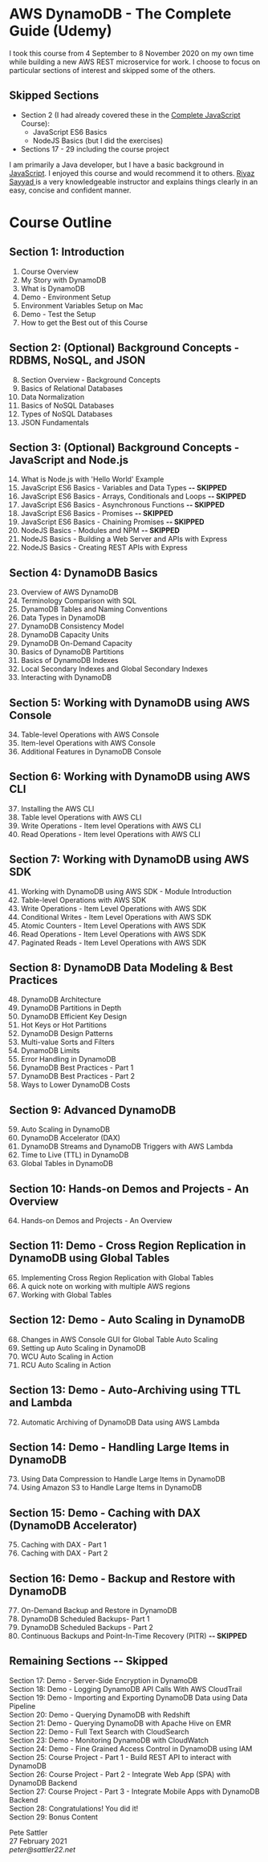 # AWS DynamoDB - The Complete Guide (Udemy)

I took this course from 4 September to 8 November 2020 on my own time while building a new AWS REST microservice for work. I choose to focus on particular sections of interest and skipped some of the others.

## Skipped Sections  

* Section 2 (I had already covered these in the [Complete JavaScript](https://github.com/peter-sattler/complete-javascript-udemy/blob/master/README.md) Course): 
  - JavaScript ES6 Basics  
  - NodeJS Basics (but I did the exercises)
* Sections 17 - 29 including the course project

I am primarily a Java developer, but I have a basic background in [JavaScript](https://github.com/peter-sattler/money-transfer-ui/blob/master/README.md). I enjoyed this course and would recommend it to others. [Riyaz Sayyad ](https://www.udemy.com/user/riyazsayyad/) is a very knowledgeable instructor and explains things clearly in an easy, concise and confident manner.

# Course Outline

## Section 1: Introduction  

1. Course Overview
2. My Story with DynamoDB
3. What is DynamoDB
4. Demo - Environment Setup
5. Environment Variables Setup on Mac
6. Demo - Test the Setup
7. How to get the Best out of this Course

## Section 2: (Optional) Background Concepts - RDBMS, NoSQL, and JSON  

8. Section Overview - Background Concepts
9. Basics of Relational Databases
10. Data Normalization
11. Basics of NoSQL Databases
12. Types of NoSQL Databases
13. JSON Fundamentals

## Section 3: (Optional) Background Concepts - JavaScript and Node.js  

14. What is Node.js with 'Hello World' Example
15. JavaScript ES6 Basics - Variables and Data Types **-- SKIPPED**
16. JavaScript ES6 Basics - Arrays, Conditionals and Loops **-- SKIPPED**
17. JavaScript ES6 Basics - Asynchronous Functions **-- SKIPPED**
18. JavaScript ES6 Basics - Promises **-- SKIPPED**
19. JavaScript ES6 Basics - Chaining Promises **-- SKIPPED**
20. NodeJS Basics - Modules and NPM **-- SKIPPED**
21. NodeJS Basics - Building a Web Server and APIs with Express
22. NodeJS Basics - Creating REST APIs with Express

## Section 4: DynamoDB Basics  

23. Overview of AWS DynamoDB
24. Terminology Comparison with SQL
25. DynamoDB Tables and Naming Conventions
26. Data Types in DynamoDB
27. DynamoDB Consistency Model
28. DynamoDB Capacity Units
29. DynamoDB On-Demand Capacity
30. Basics of DynamoDB Partitions
31. Basics of DynamoDB Indexes
32. Local Secondary Indexes and Global Secondary Indexes
33. Interacting with DynamoDB
 
## Section 5: Working with DynamoDB using AWS Console 

34. Table-level Operations with AWS Console
35. Item-level Operations with AWS Console
36. Additional Features in DynamoDB Console

## Section 6: Working with DynamoDB using AWS CLI  

37. Installing the AWS CLI
38. Table level Operations with AWS CLI
39. Write Operations - Item level Operations with AWS CLI
40. Read Operations - Item level Operations with AWS CLI

## Section 7: Working with DynamoDB using AWS SDK  

41. Working with DynamoDB using AWS SDK - Module Introduction
42. Table-level Operations with AWS SDK
43. Write Operations - Item Level Operations with AWS SDK
44. Conditional Writes - Item Level Operations with AWS SDK
45. Atomic Counters - Item Level Operations with AWS SDK
46. Read Operations - Item Level Operations with AWS SDK
47. Paginated Reads - Item Level Operations with AWS SDK

## Section 8: DynamoDB Data Modeling & Best Practices  

48. DynamoDB Architecture
49. DynamoDB Partitions in Depth
50. DynamoDB Efficient Key Design
51. Hot Keys or Hot Partitions
52. DynamoDB Design Patterns
53. Multi-value Sorts and Filters
54. DynamoDB Limits
55. Error Handling in DynamoDB
56. DynamoDB Best Practices - Part 1
57. DynamoDB Best Practices - Part 2
58. Ways to Lower DynamoDB Costs

## Section 9: Advanced DynamoDB 

59. Auto Scaling in DynamoDB
60. DynamoDB Accelerator (DAX)
61. DynamoDB Streams and DynamoDB Triggers with AWS Lambda
62. Time to Live (TTL) in DynamoDB
63. Global Tables in DynamoDB

## Section 10: Hands-on Demos and Projects - An Overview  

64. Hands-on Demos and Projects - An Overview

## Section 11: Demo - Cross Region Replication in DynamoDB using Global Tables  

65. Implementing Cross Region Replication with Global Tables
66. A quick note on working with multiple AWS regions
67. Working with Global Tables

## Section 12: Demo - Auto Scaling in DynamoDB  

68. Changes in AWS Console GUI for Global Table Auto Scaling
69. Setting up Auto Scaling in DynamoDB
70. WCU Auto Scaling in Action
71. RCU Auto Scaling in Action

## Section 13: Demo - Auto-Archiving using TTL and Lambda  

72. Automatic Archiving of DynamoDB Data using AWS Lambda

## Section 14: Demo - Handling Large Items in DynamoDB  

73. Using Data Compression to Handle Large Items in DynamoDB
74. Using Amazon S3 to Handle Large Items in DynamoDB

## Section 15: Demo - Caching with DAX (DynamoDB Accelerator)  

75. Caching with DAX - Part 1
76. Caching with DAX - Part 2

## Section 16: Demo - Backup and Restore with DynamoDB  

77. On-Demand Backup and Restore in DynamoDB
78. DynamoDB Scheduled Backups- Part 1
79. DynamoDB Scheduled Backups - Part 2
80. Continuous Backups and Point-In-Time Recovery (PITR) **-- SKIPPED**

## Remaining Sections -- Skipped
Section 17: Demo - Server-Side Encryption in DynamoDB   
Section 18: Demo - Logging DynamoDB API Calls With AWS CloudTrail  
Section 19: Demo - Importing and Exporting DynamoDB Data using Data Pipeline  
Section 20: Demo - Querying DynamoDB with Redshift  
Section 21: Demo - Querying DynamoDB with Apache Hive on EMR  
Section 22: Demo - Full Text Search with CloudSearch  
Section 23: Demo - Monitoring DynamoDB with CloudWatch  
Section 24: Demo - Fine Grained Access Control in DynamoDB using IAM  
Section 25: Course Project - Part 1 - Build REST API to interact with DynamoDB  
Section 26: Course Project - Part 2 - Integrate Web App (SPA) with DynamoDB Backend  
Section 27: Course Project - Part 3 - Integrate Mobile Apps with DynamoDB Backend  
Section 28: Congratulations! You did it!  
Section 29: Bonus Content  

Pete Sattler  
27 February 2021  
_peter@sattler22.net_ 
